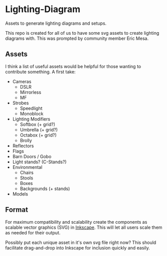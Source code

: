 # Lighting-Diagram
Assets to generate lighting diagrams and setups.

This repo is created for all of us to have some svg assets to create lighting diagrams with.  This was prompted by community member Eric Mesa.

## Assets

I think a list of useful assets would be helpful for those wanting to contribute something.  A first take:

* Cameras
    * DSLR
    * Mirrorless
    * MF
* Strobes
    * Speedlight
    * Monoblock
* Lighting Modifiers
    * Softbox (+ grid?)
    * Umbrella (+ grid?)
    * Octabox (+ grid?)
    * Brolly
* Reflectors
* Flags
* Barn Doors / Gobo
* Light stands? (C-Stands?)
* Environmental
    * Chairs
    * Stools
    * Boxes
    * Backgrounds (+ stands)
* Models


## Format
For maximum compatibility and scalability create the components as scalable vector graphics (SVG) in [Inkscape][]. This will let all users scale them as needed for their output.

[Inkscape]: https://inskscape.org

Possibly put each unique asset in it's own svg file right now?  This should facilitate drag-and-drop into Inkscape for inclusion quickly and easily.
